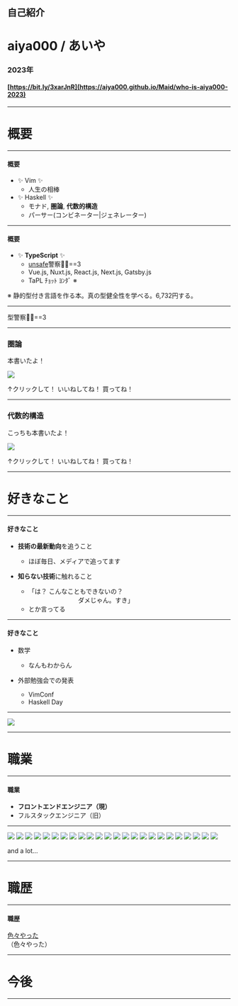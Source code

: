 ## 自己紹介
# aiya000 / あいや
### 2023年
#### [https://bit.ly/3xarJnR](https://aiya000.github.io/Maid/who-is-aiya000-2023)

- - - - -

# 概要

- - - - -

#### 概要

- ✨ Vim ✨
    - 人生の相棒
- ✨ Haskell ✨
    - モナド, **圏論**, **代数的構造**
    - パーサー(コンビネーター|ジェネレーター)

- - - - -

#### 概要

- ✨ **TypeScript** ✨
    - [unsafe](https://qiita.com/kgtkr/items/1c136e1e4ccee8928bc8)警察👮🚓==3
    - Vue.js, Nuxt.js, React.js, Next.js, Gatsby.js
    - TaPL ﾁｮｯﾄ ﾖﾝﾀﾞ <span class="note-ref">※</span>

<div class="note">
※ 静的型付き言語を作る本。真の型健全性を学べる。6,732円する。
</div>

- - - - -

型警察👮🚓==3

- - - - -

### 圏論

本書いたよ！

[![](./setulab-book.png)](https://aiya000.booth.pm/items/1298622)

<div class="note">
↑クリックして！ いいねしてね！ 買ってね！
</div>

- - - - -

### 代数的構造

こっちも本書いたよ！

[![](./nico-book.png)](https://aiya000.booth.pm/items/1040121)

<div class="note">
↑クリックして！ いいねしてね！ 買ってね！
</div>

- - - - -

# 好きなこと

- - - - -

#### 好きなこと

- **技術の最新動向**を追うこと
    - ほぼ毎日、メディアで追ってます

- **知らない技術**に触れること
    - 「は？ こんなこともできないの？  
      　　　　　　　　ダメじゃん。すき」
    - とか言ってる

- - - - -

#### 好きなこと

- 数学
    - なんもわからん

- 外部勉強会での発表
    - VimConf
    - Haskell Day

- - - - -

![](./activities.png)

- - - - -

# 職業

- - - - -

#### 職業

- **フロントエンドエンジニア（現）**
- フルスタックエンジニア（旧）

- - - - -

<div class="icons">

![](./Android.png)
![](./C.png)
![](./Clojure.svg)
![](./Cpp.png)
![](./Firebase.png)
![](./GitHub.png)
![](./Haskell.png)
![](./Idris.png)
![](./Java.png)
![](./Kotlin.png)
![](./Scala.svg)
![](./Vim.svg)
![](./basic-category.jpg)
![](./git.png)
![](./next.png)
![](./node.png)
![](./nuxt.png)
![](./react.png)
![](./sass.png)
![](./tailwind.png)
![](./tapl.jpg)
![](./typescript.png)
![](./vanilla-extract.png)
![](./vue.png)

</div>

and a lot...

- - - - -

# 職歴

- - - - -

#### 職歴

[色々やった](https://github.com/aiya000/Curriculum-Vitae/blob/master/README.md#%E8%81%B7%E5%8B%99%E7%B5%8C%E6%AD%B4)  
（色々やった）

- - - - -

# 今後

- - - - -


